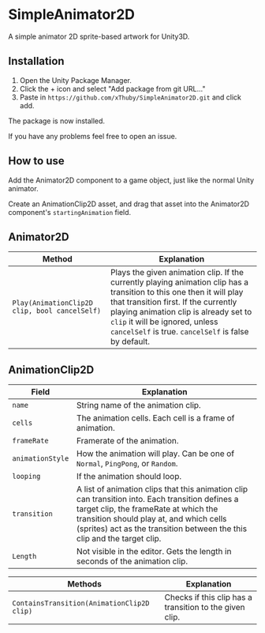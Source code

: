 # SimpleAnimator2D
A simple animator 2D sprite-based artwork for Unity3D.

## Installation
1. Open the Unity Package Manager.
2. Click the + icon and select "Add package from git URL..."
3. Paste in `https://github.com/xThuby/SimpleAnimator2D.git` and click add.

The package is now installed.

If you have any problems feel free to open an issue.

## How to use
Add the Animator2D component to a game object, just like the normal Unity animator.

Create an AnimationClip2D asset, and drag that asset into the Animator2D component's `startingAnimation` field.

## Animator2D

|Method|Explanation|
|------|-----------|
|`Play(AnimationClip2D clip, bool cancelSelf)`|Plays the given animation clip. If the currently playing animation clip has a transition to this one then it will play that transition first. If the currently playing animation clip is already set to `clip` it will be ignored, unless `cancelSelf` is true. `cancelSelf` is false by default.|

## AnimationClip2D

|Field|Explanation|
|------|-----------|
|`name`|String name of the animation clip.|
|`cells`|The animation cells. Each cell is a frame of animation.|
|`frameRate`|Framerate of the animation.|
|`animationStyle`|How the animation will play. Can be one of `Normal`, `PingPong`, or `Random`.|
|`looping`|If the animation should loop.|
|`transition`|A list of animation clips that this animation clip can transition into. Each transition defines a target clip, the frameRate at which the transition should play at, and which cells (sprites) act as the transition between the this clip and the target clip.|
|`Length`|Not visible in the editor. Gets the length in seconds of the animation clip.|

|Methods|Explanation|
|------|-----------|
|`ContainsTransition(AnimationClip2D clip)`|Checks if this clip has a transition to the given clip.|
